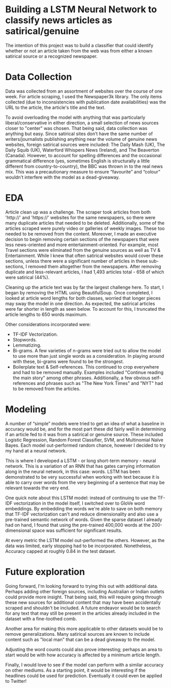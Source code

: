 # Building a LSTM Neural Network to classify news articles as satirical/genuine

The intention of this project was to build a classifier that could identify whether or not an article taken from the web was from either a known satirical source or a recognized newspaper. 

# Data Collection
Data was collected from an assortment of websites over the course of one week. For article scraping, I used the Newspaper3k library. The only items collected (due to inconsistencies with publication date availabilities) was the URL to the article, the article's title and the text.

To avoid overloading the model with anything that was particularly liberal/conservative in either direction, a small selection of news sources closer to "center" was chosen. That being said, data collection was anything but easy. Since satirical sites don’t have the same number of writers/journalists publishing anything near the volume of genuine news websites, foreign satirical sources were included: The Daily Mash (UK), The Daily Squib (UK), Waterford Whispers News (Ireland), and The Beaverton (Canada). However, to account for spelling differences and the occasional grammatical difference (yes, sometimes English is structurally a little different from country-to-country), the BBC was thrown in to the real news mix. This was a precautionary measure to ensure “favourite” and “colour” wouldn’t interfere with the model as a dead-giveaway.

# EDA
Article clean up was a challenge. The scraper took articles from both 'http://' and 'https://' websites for the same newspapers, so there were many duplicate articles that needed to be deleted. Additionally, some of the articles scraped were purely video or galleries of weekly images. These too needed to be removed from the content. Moreover, I made an executive decision to begin removing certain sections of the newspapers that were less news-oriented and more entertainment-oriented. For example, most Travel sections were eliminated from the genuine sources as well as TV & Entertainment. While I knew that often satirical websites would cover these sections, unless there were a significant number of articles in these sub-sections, I removed them altogether from the newspapers. After removing duplicate and less-relevant articles, I had 1,493 articles total - 658 of which were satirical (44%).

Cleaning up the article text was by far the largest challenge here. To start, I began by removing the HTML using BeautifulSoup. Once completed, I looked at article word lengths for both classes, worried that longer pieces may sway the model in one direction. As expected, the satirical articles were far shorter in length as seen below. To account for this, I truncated the article lengths to 650 words maximum.

Other considerations incorporated were:
- TF-IDF Vectorization.
- Stopwords. 
- Lemmatizing.
- Bi-grams. A few varieties of n-grams were tried out to allow the model to use more than just single words as a consideration. In playing around with these, bi-grams were found to be the strongest.
- Boilerplate text & Self-references. This continued to crop everywhere and had to be removed manually. Examples included "Continue reading the main story" among other phrases. Additionally, a few obvious self-references and phrases such as "The New York Times" and "NYT" had to be removed from the articles.

# Modeling
A number of “simple” models were tried to get an idea of what a baseline in accuracy would be, and for the most part these did fairly well in determining if an article fed to it was from a satirical or genuine source. These included Logistic Regression, Random Forest Classifier, SVM, and Multinomial Naïve Bayes. Each model out-performed random chance, however I decided to try my hand at a neural network.

This is where I developed a LSTM - or long short-term memory - neural network. This is a variation of an RNN that has gates carrying information along in the neural network, in this case: words. LSTM has been demonstrated to be very successful when working with text because it is able to carry over words from the very beginning of a sentence that may be relevant towards the very end.

One quick note about this LSTM model: instead of continuing to use the TF-IDF vectorization in the model itself, I switched over to GloVe word embeddings. By embedding the words we're able to save on both memory that TF-IDF vectorization can't and reduce dimensionality and also use a pre-trained semantic network of words. Given the sparse dataset I already had on hand, I found that using the pre-trained 400,000 words at the 200-dimensional space was sufficient for significant results.

At every metric the LSTM model out-performed the others. However, as the data was limited, early stopping had to be incorporated. Nonetheless, Accuracy capped at roughly 0.84 in the test dataset. 

# Future exploration

Going forward, I'm looking forward to trying this out with additional data. Perhaps adding other foreign sources, including Australian or Indian outlets could provide more insight. That being said, this will require going through these new sources for additional content that may have been accidentally scraped and shouldn't be included. A future endeavor would be to search for any text that may still be present in the articles already included in the dataset with a fine-toothed comb. 

Another area for making this more applicable to other datasets would be to remove generalizations. Many satirical sources are known to include content such as "local man" that can be a dead giveaway to the model.

Adjusting the word counts could also prove interesting; perhaps an area to start would be with how accuracy is affected by a minimum article length.

Finally, I would love to see if the model can perform with a similar accuracy on other mediums. As a starting point, it would be interesting if the headlines could be used for prediction. Eventually it could even be applied to Twitter!
